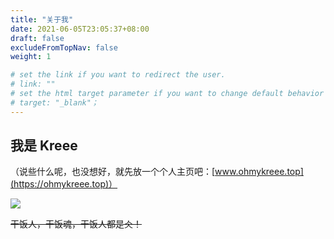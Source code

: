 ```yaml
---
title: "关于我"
date: 2021-06-05T23:05:37+08:00
draft: false
excludeFromTopNav: false
weight: 1

# set the link if you want to redirect the user.
# link: ""
# set the html target parameter if you want to change default behavior
# target: "_blank"；
---
```


## 我是 Kreee

（说些什么呢，也没想好，就先放一个个人主页吧：[www.ohmykreee.top](https://ohmykreee.top)）

![](/res/page/about-me/about-me-01.gif)

~~干饭人，干饭魂，干饭人都是仌！~~